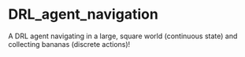 # DRL_agent_navigation
A DRL agent navigating in a large, square world (continuous state) and collecting bananas (discrete actions)! 
